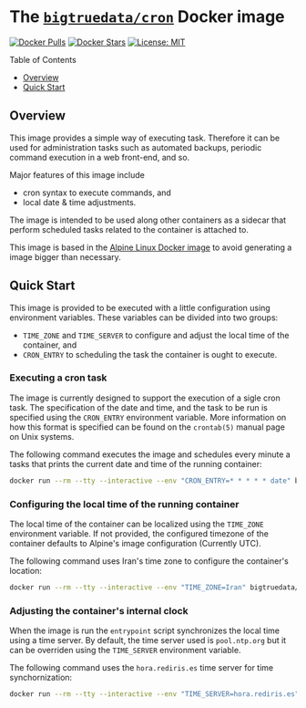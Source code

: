 # The [`bigtruedata/cron`](https://hub.docker.com/r/bigtruedata/cron/) Docker image

[![Docker Pulls](https://img.shields.io/docker/pulls/bigtruedata/cron.svg)](https://hub.docker.com/r/bigtruedata/cron/)
[![Docker Stars](https://img.shields.io/docker/stars/bigtruedata/cron.svg)](https://hub.docker.com/r/bigtruedata/cron/)
[![License: MIT](https://img.shields.io/badge/License-MIT-yellow.svg)](https://opensource.org/licenses/MIT)

Table of Contents
- [Overview](#overview)
- [Quick Start](#quick-start)


## Overview

This image provides a simple way of executing task. Therefore it can be used for administration tasks such as automated backups, periodic command execution in a web front-end, and so.

Major features of this image include
- cron syntax to execute commands, and
- local date & time adjustments.

The image is intended to be used along other containers as a sidecar that perform scheduled tasks related to the container is attached to.

This image is based in the [Alpine Linux Docker image](https://hub.docker.com/r/library/alpine/) to avoid generating a image bigger than necessary.


## Quick Start

This image is provided to be executed with a little configuration using environment variables. These variables can be divided into two groups:
- `TIME_ZONE` and `TIME_SERVER` to configure and adjust the local time of the container, and
- `CRON_ENTRY` to scheduling the task the container is ought to execute.

### Executing a cron task

The image is currently designed to support the execution of a sigle cron task. The specification of the date and time, and the task to be run is specified using the `CRON_ENTRY` environment variable. More information on how this format is specified can be found on the `crontab(5)` manual page on Unix systems.

The following command executes the image and schedules every minute a tasks that prints the current date and time of the running container:
```sh
docker run --rm --tty --interactive --env "CRON_ENTRY=* * * * * date" bigtruedata/cron
```

### Configuring the local time of the running container

The local time of the container can be localized using the `TIME_ZONE` environment variable. If not provided, the configured timezone of the container defaults to Alpine's image configuration (Currently UTC).

The following command uses Iran's time zone to configure the container's location:
```sh
docker run --rm --tty --interactive --env "TIME_ZONE=Iran" bigtruedata/cron
```

### Adjusting the container's internal clock

When the image is run the `entrypoint` script synchronizes the local time using a time server. By default, the time server used is `pool.ntp.org` but it can be overriden using the `TIME_SERVER` environment variable.

The following command uses the `hora.rediris.es` time server for time synchornization:
```sh
docker run --rm --tty --interactive --env "TIME_SERVER=hora.rediris.es" bigtruedata/cron
```
